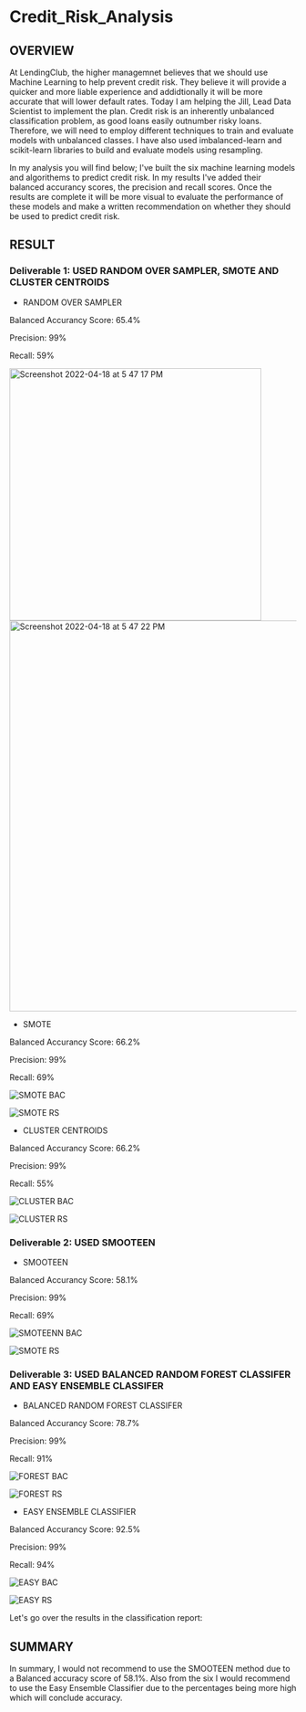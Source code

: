 # Credit_Risk_Analysis

## OVERVIEW
At LendingClub, the higher managemnet believes that we should use Machine Learning to help prevent credit risk. They believe it will provide a quicker and more liable experience and addidtionally it will be more accurate that will lower default rates. Today I am helping the Jill, Lead Data Scientist to implement the plan. Credit risk is an inherently unbalanced classification problem, as good loans easily outnumber risky loans. Therefore, we will need to employ different techniques to train and evaluate models with unbalanced classes. I have also used imbalanced-learn and scikit-learn libraries to build and evaluate models using resampling.

In my analysis you will find below; I've built the six machine learning models and algorithems to predict credit risk. In my results I've added their balanced accurancy scores, the precision and recall scores. Once the results are complete it will be more visual to evaluate the performance of these models and make a written recommendation on whether they should be used to predict credit risk.


## RESULT
### Deliverable 1: USED RANDOM OVER SAMPLER, SMOTE AND CLUSTER CENTROIDS 
- RANDOM OVER SAMPLER

Balanced Accurancy Score: 65.4%

Precision: 99%

Recall: 59%

<img width="442" alt="Screenshot 2022-04-18 at 5 47 17 PM" src="https://user-images.githubusercontent.com/95388367/163883081-c6c9c96f-e22e-465f-8423-7b20a62bf848.png">

<img width="685" alt="Screenshot 2022-04-18 at 5 47 22 PM" src="https://user-images.githubusercontent.com/95388367/163883110-503a82bf-d9ac-40c2-b1f0-dd3f8c92ed9d.png">


- SMOTE 

Balanced Accurancy Score: 66.2%

Precision: 99%

Recall: 69%


![SMOTE BAC](https://user-images.githubusercontent.com/95388367/163750253-c77499da-4742-4ad0-9765-b84c3923013b.png)


![SMOTE RS](https://user-images.githubusercontent.com/95388367/163750267-478653cb-b944-4313-9ba0-c7bb3df316b2.png)

- CLUSTER CENTROIDS

Balanced Accurancy Score: 66.2%

Precision: 99%

Recall: 55%


![CLUSTER BAC](https://user-images.githubusercontent.com/95388367/163750302-93d10f2d-d227-4c28-ac2c-d0e381e5f4e4.png)

![CLUSTER RS](https://user-images.githubusercontent.com/95388367/163750319-41ffad03-6673-40d0-a056-1e036d8377d7.png)


### Deliverable 2: USED SMOOTEEN 
- SMOOTEEN 

Balanced Accurancy Score: 58.1%

Precision: 99%

Recall: 69%


![SMOTEENN BAC](https://user-images.githubusercontent.com/95388367/163750346-be911087-9420-4656-acdd-4d05aa278bd4.png)

![SMOTE RS](https://user-images.githubusercontent.com/95388367/163750354-ef037bf5-371f-424a-80c8-8a47c5b703c3.png)


### Deliverable 3: USED BALANCED RANDOM FOREST CLASSIFER AND EASY ENSEMBLE CLASSIFER 
- BALANCED RANDOM FOREST CLASSIFER

Balanced Accurancy Score: 78.7%

Precision: 99%

Recall: 91%


![FOREST BAC](https://user-images.githubusercontent.com/95388367/163750378-d736daae-4d4f-4447-a600-9899d880d98b.png)

![FOREST RS](https://user-images.githubusercontent.com/95388367/163750386-61ed2c6c-cbc5-4567-a940-2b4ce2038e24.png)


- EASY ENSEMBLE CLASSIFIER 

Balanced Accurancy Score: 92.5%

Precision: 99%

Recall: 94%


![EASY BAC](https://user-images.githubusercontent.com/95388367/163750398-5b1e7fea-c670-4cf4-b543-fc0260805679.png)

![EASY RS](https://user-images.githubusercontent.com/95388367/163750412-d4f74dbb-535f-4d62-b2b4-aee55e05604b.png)

Let's go over the results in the classification report:

## SUMMARY 
In summary, I would not recommend to use the SMOOTEEN method due to a Balanced accuracy score of 58.1%. Also from the six I would recommend to use the 
Easy Ensemble Classifier due to the percentages being more high which will conclude accuracy.

